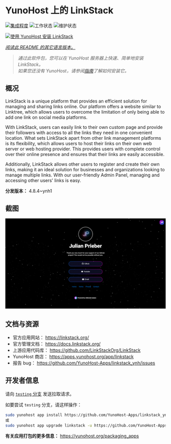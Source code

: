 <!--
注意：此 README 由 <https://github.com/YunoHost/apps/tree/master/tools/readme_generator> 自动生成
请勿手动编辑。
-->

# YunoHost 上的 LinkStack

[![集成程度](https://apps.yunohost.org/badge/integration/linkstack)](https://ci-apps.yunohost.org/ci/apps/linkstack/)
![工作状态](https://apps.yunohost.org/badge/state/linkstack)
![维护状态](https://apps.yunohost.org/badge/maintained/linkstack)

[![使用 YunoHost 安装 LinkStack](https://install-app.yunohost.org/install-with-yunohost.svg)](https://install-app.yunohost.org/?app=linkstack)

*[阅读此 README 的其它语言版本。](./ALL_README.md)*

> *通过此软件包，您可以在 YunoHost 服务器上快速、简单地安装 LinkStack。*  
> *如果您还没有 YunoHost，请参阅[指南](https://yunohost.org/install)了解如何安装它。*

## 概况

LinkStack is a unique platform that provides an efficient solution for managing and sharing links online. Our platform offers a website similar to Linktree, which allows users to overcome the limitation of only being able to add one link on social media platforms.

With LinkStack, users can easily link to their own custom page and provide their followers with access to all the links they need in one convenient location. What sets LinkStack apart from other link management platforms is its flexibility, which allows users to host their links on their own web server or web hosting provider. This provides users with complete control over their online presence and ensures that their links are easily accessible.

Additionally, LinkStack allows other users to register and create their own links, making it an ideal solution for businesses and organizations looking to manage multiple links. With our user-friendly Admin Panel, managing and accessing other users' links is easy.


**分发版本：** 4.8.4~ynh1

## 截图

![LinkStack 的截图](./doc/screenshots/preview.png)

## 文档与资源

- 官方应用网站： <https://linkstack.org/>
- 官方管理文档： <https://docs.linkstack.org/>
- 上游应用代码库： <https://github.com/LinkStackOrg/LinkStack>
- YunoHost 商店： <https://apps.yunohost.org/app/linkstack>
- 报告 bug： <https://github.com/YunoHost-Apps/linkstack_ynh/issues>

## 开发者信息

请向 [`testing` 分支](https://github.com/YunoHost-Apps/linkstack_ynh/tree/testing) 发送拉取请求。

如要尝试 `testing` 分支，请这样操作：

```bash
sudo yunohost app install https://github.com/YunoHost-Apps/linkstack_ynh/tree/testing --debug
或
sudo yunohost app upgrade linkstack -u https://github.com/YunoHost-Apps/linkstack_ynh/tree/testing --debug
```

**有关应用打包的更多信息：** <https://yunohost.org/packaging_apps>

